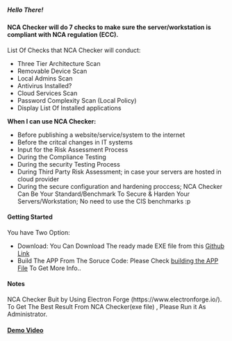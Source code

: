 <h5>Hello There!</h5>

<h4>NCA Checker will do 7 checks to make sure the server/workstation is compliant with NCA regulation (ECC). </h4>

List Of Checks that NCA Checker will conduct:
<ul>
<li>Three Tier Architecture Scan</li>
<li>Removable Device Scan</li>
<li>Local Admins Scan</li>
<li>Antivirus Installed?</li>
<li>Cloud Services Scan</li>
<li>Password Complexity Scan (Local Policy)</li>
<li>Display List Of Installed applications</li>
</ul>

<b>When I can use NCA Checker:</b>
<ul>
<li>Before publishing a website/service/system to the internet</li>
<li>Before the critcal changes in IT systems</li>
<li>Input for the Risk Assessment Process</li>
<li>During the Compliance Testing</li>
<li>During the security Testing Process</li>
<li>During Third Party Risk Assessment; in case your servers are hosted in cloud provider </li>
<li>During the secure configuration and hardening proccess; NCA Checker Can Be Your Standard/Benchmark To Secure & Harden Your Servers/Workstation; No need to use the CIS benchmarks :p </li>
</ul>

<h4>Getting Started</h4>
You have Two Option:
<ul>
<li>Download: You Can Download The ready made EXE file from this <a href='https://github.com/malduhaymi/NCA-checker/blob/main/NCACheckerSetup.zip'>Github Link</a></li>
<li>Build The APP From The Soruce Code: Please Check <a href='https://github.com/malduhaymi/NCA-checker/blob/main/building%20the%20APP'>building the APP File</a> To Get More Info..</li>
</ul>

<h4>Notes</h4>
NCA Checker Buit by Using Electron Forge (https://www.electronforge.io/).
<br/>
To Get The Best Result From NCA Checker(exe file) , Please Run it As Administrator.


<h4><a href='https://vimeo.com/795622564'>Demo Video</a></h4>
